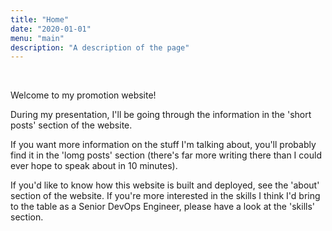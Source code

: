```yaml
---
title: "Home"
date: "2020-01-01"
menu: "main"
description: "A description of the page"
---
```


<br />



Welcome to my promotion website!

During my presentation, I'll be going through the information in the 'short posts' section of the website.

If you want more information on the stuff I'm talking about, you'll probably find it in the 'lomg posts' section (there's far more writing there than I could ever hope to speak about in 10 minutes).

If you'd like to know how this website is built and deployed, see the 'about' section of the website. If you're more interested in the skills I think I'd bring to the table as a Senior DevOps Engineer, please have a look at the 'skills' section.

